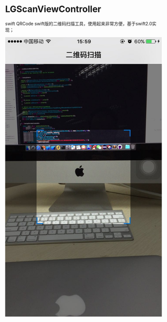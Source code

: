 # LGScanViewController
swift QRCode
swift版的二维码扫描工具，使用起来非常方便，基于swift2.0实现；

![demo](https://github.com/jamy0801/LGScanViewController/blob/master/demo/demo.jpg)
